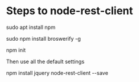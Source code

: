 # Steps to node-rest-client
sudo apt install npm

sudo npm install broswerify -g 

npm init

  Then use all the default settings <Enter>

npm install jquery node-rest-client --save

